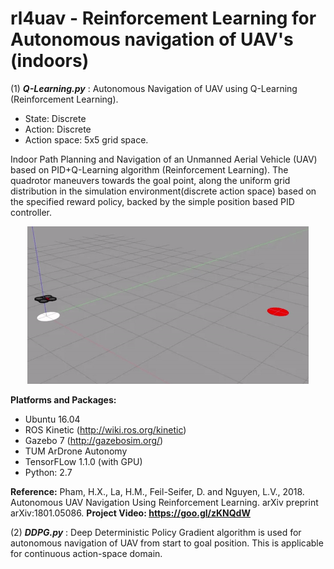 # rl4uav - Reinforcement Learning for Autonomous navigation of UAV's (indoors) 
(1) *****Q-Learning.py***** : Autonomous Navigation of UAV using Q-Learning (Reinforcement Learning). 
- State: Discrete
- Action: Discrete
- Action space: 5x5 grid space.

Indoor Path Planning and Navigation of an Unmanned Aerial Vehicle (UAV) based on PID+Q-Learning algorithm (Reinforcement Learning). The quadrotor maneuvers towards the goal point, along the uniform grid distribution in the simulation environment(discrete action space) based on the specified reward policy, backed by the simple position based PID controller.
<p align= "center">
<img src="drone_qlearning.gif/">
</p>

**Platforms and Packages:** 
- Ubuntu 16.04 
- ROS Kinetic (http://wiki.ros.org/kinetic)
- Gazebo 7 (http://gazebosim.org/)
- TUM ArDrone Autonomy
- TensorFLow 1.1.0 (with GPU)
- Python: 2.7

**Reference:** Pham, H.X., La, H.M., Feil-Seifer, D. and Nguyen, L.V., 2018. Autonomous UAV Navigation Using Reinforcement Learning. arXiv preprint arXiv:1801.05086.
**Project Video: https://goo.gl/zKNQdW**

(2) *****DDPG.py***** : Deep Deterministic Policy Gradient algorithm is used for autonomous navigation of UAV from start to goal position. This is applicable for continuous action-space domain. 
